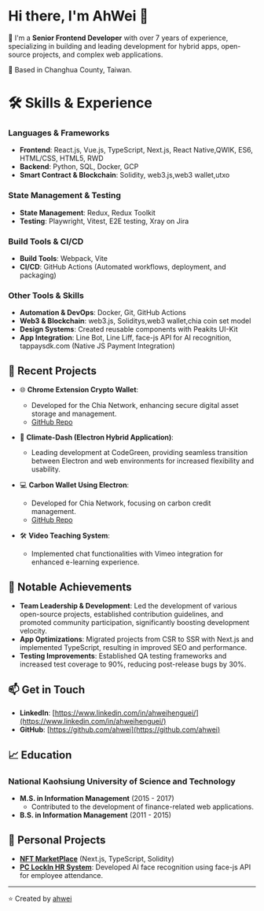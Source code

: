 # Hi there, I'm AhWei 👋

🌱 I'm a **Senior Frontend Developer** with over 7 years of experience, specializing in building and leading development for hybrid apps, open-source projects, and complex web applications.

📍 Based in Changhua County, Taiwan.

# 🛠 Skills & Experience

### **Languages & Frameworks**
- **Frontend**: React.js, Vue.js, TypeScript, Next.js, React Native,QWIK, ES6, HTML/CSS, HTML5, RWD
- **Backend**: Python, SQL, Docker, GCP
- **Smart Contract & Blockchain**: Solidity, web3.js,web3 wallet,utxo

### **State Management & Testing**
- **State Management**: Redux, Redux Toolkit
- **Testing**: Playwright, Vitest, E2E testing, Xray on Jira

### **Build Tools & CI/CD**
- **Build Tools**: Webpack, Vite
- **CI/CD**: GitHub Actions (Automated workflows, deployment, and packaging)

### **Other Tools & Skills**
- **Automation & DevOps**: Docker, Git, GitHub Actions
- **Web3 & Blockchain**: web3.js, Soliditys,web3 wallet,chia coin set model
- **Design Systems**: Created reusable components with Peakits UI-Kit
- **App Integration**: Line Bot, Line Liff, face-js API for AI recognition, tappaysdk.com (Native JS Payment Integration)

## 🔭 Recent Projects

- 🌐 **Chrome Extension Crypto Wallet**:
  - Developed for the Chia Network, enhancing secure digital asset storage and management.
  - [GitHub Repo](https://github.com/hashgreen/hoogii-wallet)

- 🌿 **Climate-Dash (Electron Hybrid Application)**:
  - Leading development at CodeGreen, providing seamless transition between Electron and web environments for increased flexibility and usability.

- 💻 **Carbon Wallet Using Electron**:
  - Developed for Chia Network, focusing on carbon credit management.
  - [GitHub Repo](https://github.com/Chia-Network/Climate-Wallet)

- 🛠️ **Video Teaching System**:
  - Implemented chat functionalities with Vimeo integration for enhanced e-learning experience.

## 🚀 Notable Achievements
- **Team Leadership & Development**: Led the development of various open-source projects, established contribution guidelines, and promoted community participation, significantly boosting development velocity.
- **App Optimizations**: Migrated projects from CSR to SSR with Next.js and implemented TypeScript, resulting in improved SEO and performance.
- **Testing Improvements**: Established QA testing frameworks and increased test coverage to 90%, reducing post-release bugs by 30%.

## 📫 Get in Touch

- **LinkedIn**: [https://www.linkedin.com/in/ahweihenguei/](https://www.linkedin.com/in/ahweihenguei/)
- **GitHub**: [https://github.com/ahwei](https://github.com/ahwei)

## 📈 Education

### **National Kaohsiung University of Science and Technology**
- **M.S. in Information Management** (2015 - 2017)
  - Contributed to the development of finance-related web applications.
- **B.S. in Information Management** (2011 - 2015)

## 🌟 Personal Projects

- **[NFT MarketPlace](https://ahwei-nft.peakits.tw/)** (Next.js, TypeScript, Solidity)
- **[PC LockIn HR System](https://pclockin.peakits.tw/)**: Developed AI face recognition using face-js API for employee attendance.

---

⭐️ Created by [ahwei](https://github.com/ahwei)
